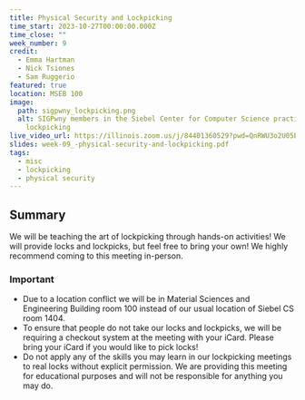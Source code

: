 ```yaml
---
title: Physical Security and Lockpicking
time_start: 2023-10-27T00:00:00.000Z
time_close: ""
week_number: 9
credit:
  - Emma Hartman
  - Nick Tsiones
  - Sam Ruggerio
featured: true
location: MSEB 100
image:
  path: sigpwny_lockpicking.png
  alt: SIGPwny members in the Siebel Center for Computer Science practicing
    lockpicking
live_video_url: https://illinois.zoom.us/j/84401360529?pwd=QnRWU3o2U05EUGRtaWdyM3cwZnU0QT09
slides: week-09_-physical-security-and-lockpicking.pdf
tags:
  - misc
  - lockpicking
  - physical security
---
```

## Summary

We will be teaching the art of lockpicking through hands-on activities! We will provide locks and lockpicks, but feel free to bring your own! We highly recommend coming to this meeting in-person.

### **Important**

* Due to a location conflict we will be in Material Sciences and Engineering Building room 100 instead of our usual location of Siebel CS room 1404.
* To ensure that people do not take our locks and lockpicks, we will be requiring a checkout system at the meeting with your iCard. Please bring your iCard if you would like to pick locks!
* Do not apply any of the skills you may learn in our lockpicking meetings to real locks without explicit permission. We are providing this meeting for educational purposes and will not be responsible for anything you may do.